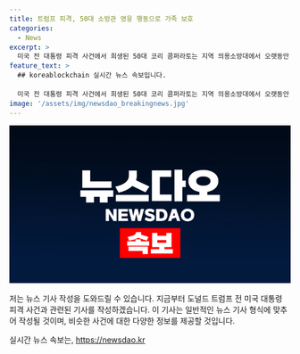 ```yaml
---
title: 트럼프 피격, 50대 소방관 영웅 행동으로 가족 보호
categories:
  - News
excerpt: >
  미국 전 대통령 피격 사건에서 희생된 50대 코리 콤퍼라토는 지역 의용소방대에서 오랫동안 헌신한 소방관으로 확인됐다. 펜실베이니아 주지사는 그가 아내와 딸들을 지키기 위해 몸을 던졌다고 전하며, 대장은 그를 누군가를 도와주려는 사람이라고 칭찬했다. 이 사건으로 1명 사망, 2명 다쳤다. #유세_피격사건 #트럼프 #소방관 #사망자
feature_text: >
  ## koreablockchain 실시간 뉴스 속보입니다.

  미국 전 대통령 피격 사건에서 희생된 50대 코리 콤퍼라토는 지역 의용소방대에서 오랫동안 헌신한 소방관으로 확인됐다. 펜실베이니아 주지사는 그가 아내와 딸들을 지키기 위해 몸을 던졌다고 전하며, 대장은 그를 누군가를 도와주려는 사람이라고 칭찬했다. 이 사건으로 1명 사망, 2명 다쳤다. #유세_피격사건 #트럼프 #소방관 #사망자
image: '/assets/img/newsdao_breakingnews.jpg'
---
```


<p><img src="/assets/img/newsdao_breakingnews.jpg" alt="koreablockchain 속보" /></p>

<p>저는 뉴스 기사 작성을 도와드릴 수 있습니다. 지금부터 도널드 트럼프 전 미국 대통령 피격 사건과 관련된 기사를 작성하겠습니다. 이 기사는 일반적인 뉴스 기사 형식에 맞추어 작성될 것이며, 비슷한 사건에 대한 다양한 정보를 제공할 것입니다.</p>
실시간 뉴스 속보는, <a href="https://newsdao.kr" rel="dofollow">https://newsdao.kr</a>


